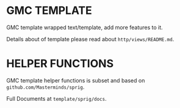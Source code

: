 # GMC TEMPLATE

GMC template wrapped text/template, add more features to it.

Details about of template please read about `http/views/README.md`.

# HELPER FUNCTIONS

GMC template helper functions is subset and based on `github.com/Masterminds/sprig`.

Full Documents at `template/sprig/docs`.
